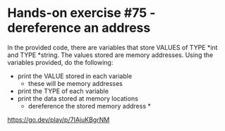 # Hands-on exercise #75 - dereference an address
In the provided code, there are variables that store VALUES of TYPE *int and TYPE *string. The
values stored are memory addresses. Using the variables provided, do the following:

- print the VALUE stored in each variable
  - these will be memory addresses
- print the TYPE of each variable
- print the data stored at memory locations
  - dereference the stored memory address *


https://go.dev/play/p/7IAjuKBgrNM
